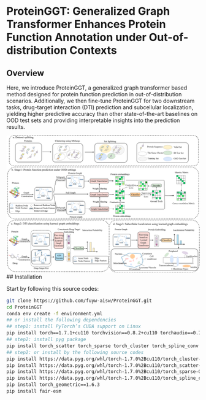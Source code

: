 # ProteinGGT: Generalized Graph Transformer Enhances Protein Function Annotation under Out-of-distribution Contexts

## Overview
Here, we introduce ProteinGGT, a generalized graph transformer based method designed for protein function prediction in out-of-distribution scenarios. Additionally, we then fine-tune ProteinGGT for two downstream tasks, drug-target interaction (DTI) prediction and subcellular localization, yielding higher predictive accuracy than other state-of-the-art baselines on OOD test sets and providing interpretable insights into the prediction results.

<img src="ProteinGGT.png">
## Installation

Start by following this source codes:
```bash
git clone https://github.com/fuyw-aisw/ProteinGGT.git
cd ProteinGGT
conda env create -f environment.yml
## or install the following dependencies
## step1: install PyTorch’s CUDA support on Linux
pip install torch==1.7.1+cu110 torchvision==0.8.2+cu110 torchaudio==0.7.2 -f https://download.pytorch.org/whl/torch_stable.html
## step2: install pyg package
pip install torch_scatter torch_sparse torch_cluster torch_spline_conv torch_geometric -f https://data.pyg.org/whl/torch-1.7.1%2Bcu110.html ### GPU
## step2: or install by the following source codes
pip install https://data.pyg.org/whl/torch-1.7.0%2Bcu110/torch_cluster-1.5.8-cp37-cp37m-linux_x86_64.whl
pip install https://data.pyg.org/whl/torch-1.7.0%2Bcu110/torch_scatter-2.0.5-cp37-cp37m-linux_x86_64.whl
pip install https://data.pyg.org/whl/torch-1.7.0%2Bcu110/torch_sparse-0.6.9-cp37-cp37m-linux_x86_64.whl
pip install https://data.pyg.org/whl/torch-1.7.0%2Bcu110/torch_spline_conv-1.2.1-cp37-cp37m-linux_x86_64.whl
pip install torch_geometric==1.6.3
pip install fair-esm
```
